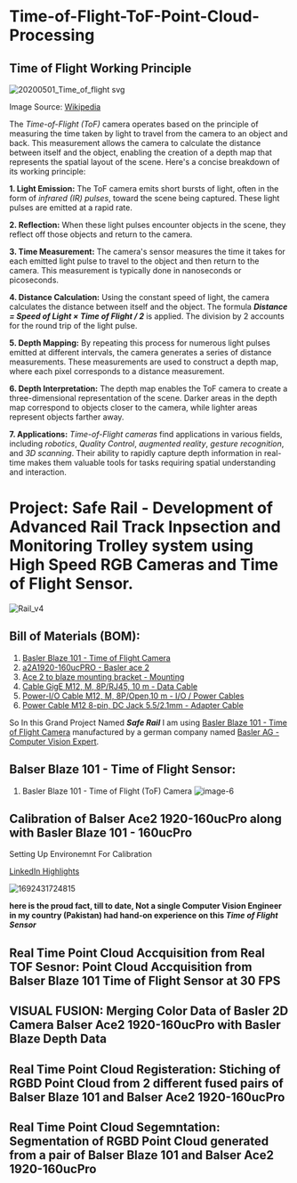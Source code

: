 # Time-of-Flight-ToF-Point-Cloud-Processing

## Time of Flight Working Principle

![20200501_Time_of_flight svg](https://github.com/SamiUddin-tech/Time-of-Flight-ToF-Point-Cloud-Processing/assets/81253183/2be4ca21-a279-421b-8ae3-9488fc117181)

Image Source: [Wikipedia](https://en.wikipedia.org/wiki/Time_of_flight)

The *Time-of-Flight (ToF)* camera operates based on the principle of measuring the time taken by light to travel from the camera to an object and back. This measurement allows the camera to calculate the distance between itself and the object, enabling the creation of a depth map that represents the spatial layout of the scene. Here's a concise breakdown of its working principle:

**1. Light Emission:** The ToF camera emits short bursts of light, often in the form of *infrared (IR) pulses*, toward the scene being captured. These light pulses are emitted at a rapid rate.

**2. Reflection:** When these light pulses encounter objects in the scene, they reflect off those objects and return to the camera.

**3. Time Measurement:** The camera's sensor measures the time it takes for each emitted light pulse to travel to the object and then return to the camera. This measurement is typically done in nanoseconds or picoseconds.

**4. Distance Calculation:** Using the constant speed of light, the camera calculates the distance between itself and the object. The formula ***Distance = Speed of Light × Time of Flight / 2*** is applied. The division by 2 accounts for the round trip of the light pulse.

**5. Depth Mapping:** By repeating this process for numerous light pulses emitted at different intervals, the camera generates a series of distance measurements. These measurements are used to construct a depth map, where each pixel corresponds to a distance measurement.

**6. Depth Interpretation:** The depth map enables the ToF camera to create a three-dimensional representation of the scene. Darker areas in the depth map correspond to objects closer to the camera, while lighter areas represent objects farther away.

**7. Applications:** *Time-of-Flight cameras* find applications in various fields, including *robotics*, *Quality Control*, *augmented reality*, *gesture recognition*, and *3D scanning*. Their ability to rapidly capture depth information in real-time makes them valuable tools for tasks requiring spatial understanding and interaction.

# Project: Safe Rail - Development of Advanced Rail Track Inpsection and Monitoring Trolley system using High Speed RGB Cameras and Time of Flight Sensor.

![Rail_v4](https://github.com/SamiUddin-tech/Time-of-Flight-ToF-Point-Cloud-Processing/assets/81253183/d4df7086-458a-45fe-8d57-ebf16c340b6b)

## Bill of Materials (BOM):
1. [Basler Blaze 101 - Time of Flight Camera](https://www.baslerweb.com/en/products/cameras/3d-cameras/basler-blaze/blaze-101/)
2. [ a2A1920-160ucPRO - Basler ace 2](https://www.baslerweb.com/en/products/cameras/area-scan-cameras/ace2/a2a1920-160ucpro/)
3. [Ace 2 to blaze mounting bracket - Mounting](https://www.baslerweb.com/en/products/accessories-and-bundles/ace-2-to-blaze-mounting-bracket/)
4. [Cable GigE M12, M, 8P/RJ45, 10 m - Data Cable](https://www.baslerweb.com/en/products/cable/cable-gige-m12-m-8p-rj45-10-m/)
5. [Power-I/O Cable M12, M, 8P/Open,10 m - I/O / Power Cables](https://www.baslerweb.com/en/products/cable/power-i-o-cable-m12-m-8p-open-10-m/)
6. [ Power Cable M12 8-pin, DC Jack 5.5/2.1mm - Adapter Cable](https://www.baslerweb.com/en/products/cable/power-cable-m12-8-pin-dc-jack-5-5-2-1mm/)

So In this Grand Project Named ***Safe Rail*** I am using [Basler Blaze 101 - Time of Flight Camera](https://www.baslerweb.com/en/products/cameras/3d-cameras/basler-blaze/blaze-101/) manufactured by a german company named [Basler AG - Computer Vision Expert](https://www.baslerweb.com/en/). 

## Balser Blaze 101 - Time of Flight Sensor:
1. Basler Blaze 101 - Time of Flight (ToF) Camera
![image-6](https://github.com/SamiUddin-tech/Time-of-Flight-ToF-Point-Cloud-Processing/assets/81253183/b8ed3293-5770-43fc-83ac-414e8339c92a)

## Calibration of Balser Ace2 1920-160ucPro along with Basler Blaze 101 - 160ucPro

Setting Up Environemnt For Calibration 

[LinkedIn Highlights](https://www.linkedin.com/posts/sami-uddin-a6b40b20a_computervision-cameracalibration-camras-activity-7098573158764490752-0OX7?utm_source=share&utm_medium=member_desktop)

![1692431724815](https://github.com/SamiUddin-tech/Time-of-Flight-ToF-Point-Cloud-Processing/assets/81253183/f7357cc5-e46e-4086-a787-bf6f57817611)

**here is the proud fact, till to date, Not a single Computer Vision Engineer in my country (Pakistan) had hand-on experience on this *Time of Flight Sensor***

## Real Time Point Cloud Accquisition from Real TOF Sesnor: Point Cloud Accquisition from Balser Blaze 101 Time of Flight Sensor at 30 FPS

## VISUAL FUSION: Merging Color Data of Basler 2D Camera Balser Ace2 1920-160ucPro with Basler Blaze Depth Data

## Real Time Point Cloud Registeration: Stiching of RGBD Point Cloud from 2 different fused pairs of Balser Blaze 101 and Balser Ace2 1920-160ucPro

## Real Time Point Cloud Segemntation: Segmentation of RGBD Point Cloud generated from a pair of Balser Blaze 101 and Balser Ace2 1920-160ucPro
